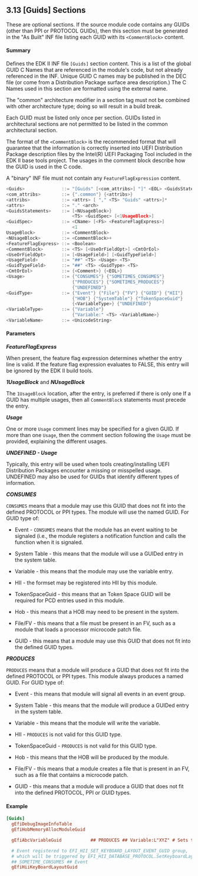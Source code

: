 <!--- @file
  3.13 [Guids] Sections

  Copyright (c) 2007-2017, Intel Corporation. All rights reserved.<BR>

  Redistribution and use in source (original document form) and 'compiled'
  forms (converted to PDF, epub, HTML and other formats) with or without
  modification, are permitted provided that the following conditions are met:

  1) Redistributions of source code (original document form) must retain the
     above copyright notice, this list of conditions and the following
     disclaimer as the first lines of this file unmodified.

  2) Redistributions in compiled form (transformed to other DTDs, converted to
     PDF, epub, HTML and other formats) must reproduce the above copyright
     notice, this list of conditions and the following disclaimer in the
     documentation and/or other materials provided with the distribution.

  THIS DOCUMENTATION IS PROVIDED BY TIANOCORE PROJECT "AS IS" AND ANY EXPRESS OR
  IMPLIED WARRANTIES, INCLUDING, BUT NOT LIMITED TO, THE IMPLIED WARRANTIES OF
  MERCHANTABILITY AND FITNESS FOR A PARTICULAR PURPOSE ARE DISCLAIMED. IN NO
  EVENT SHALL TIANOCORE PROJECT  BE LIABLE FOR ANY DIRECT, INDIRECT, INCIDENTAL,
  SPECIAL, EXEMPLARY, OR CONSEQUENTIAL DAMAGES (INCLUDING, BUT NOT LIMITED TO,
  PROCUREMENT OF SUBSTITUTE GOODS OR SERVICES; LOSS OF USE, DATA, OR PROFITS;
  OR BUSINESS INTERRUPTION) HOWEVER CAUSED AND ON ANY THEORY OF LIABILITY,
  WHETHER IN CONTRACT, STRICT LIABILITY, OR TORT (INCLUDING NEGLIGENCE OR
  OTHERWISE) ARISING IN ANY WAY OUT OF THE USE OF THIS DOCUMENTATION, EVEN IF
  ADVISED OF THE POSSIBILITY OF SUCH DAMAGE.

-->

## 3.13 [Guids] Sections

These are optional sections. If the source module code contains any GUIDs
(other than PPI or PROTOCOL GUIDs), then this section must be generated in the
"As Built" INF file listing each GUID with its `<CommentBlock>` content.

#### Summary

Defines the EDK II INF file `[Guids]` section content. This is a list of the
global GUID C Names that are referenced in the module's code, but not already
referenced in the INF. Unique GUID C names may be published in the DEC file (or
come from a Distribution Package surface area description.) The C Names used in
this section are formatted using the external name.

The "common" architecture modifier in a section tag must not be combined with
other architecture type; doing so will result in a build break.

Each GUID must be listed only once per section. GUIDs listed in architectural
sections are not permitted to be listed in the common architectural section.

The format of the `<CommentBlock>` is the recommended format that will
guarantee that the information is correctly inserted into UEFI Distribution
Package description files by the Intel(R) UEFI Packaging Tool included in the
EDK II base tools project. The usages in the comment block describe how the
GUID is used in the C code.

A "binary" INF file must not contain any `FeatureFlagExpression` content.

```c
<Guids>              ::= "[Guids" [<com_attribs>] "]" <EOL> <GuidsStatements>*
<com_attribs>        ::= {".common"} {<attribs>}
<attribs>            ::= <attrs> [ "," <TS> "Guids" <attrs>]*
<attrs>              ::= "." <arch>
<GuidsStatements>    ::= [<NUsageBlock>}
                         <TS> <GuidSpec> [<1UsageBlock>]
<GuidSpec>           ::= <CName> [<FS> <FeatureFlagExpress>]
                         <1
UsageBlock>          ::= <CommentBlock>
<NUsageBlock>        ::= <CommentBlock>+
<FeatureFlagExpress> ::= <Boolean>
<CommentBlock>       ::= <TS> [<UseOrFieldOpt>] <CmtOrEol>
<UseOrFieldOpt>      ::= [<UsageField>] [<GuidTypeField>]
<UsageField>         ::= "##" <TS> <Usage> <TS>
<GuidTypeField>      ::= "##" <TS> <GuidType> <TS>
<CmtOrEol>           ::= {<Comment>} {<EOL>}
<Usage>              ::= {"CONSUMES"} {"SOMETIMES_CONSUMES"}
                         {"PRODUCES"} {"SOMETIMES_PRODUCES"}
                         {"UNDEFINED"}
<GuidType>           ::= {"Event"} {"File"} {"FV"} {"GUID"} {"HII"}
                         {"HOB"} {"SystemTable"} {"TokenSpaceGuid"}
                         {<VariableType>} {"UNDEFINED"}
<VariableType>       ::= {"Variable"}
                         {"Variable:" <TS> <VariableName>}
<VariableName>       ::= <UnicodeString>
```

#### Parameters

**_FeatureFlagExpress_**

When present, the feature flag expression determines whether the entry line is
valid. If the feature flag expression evaluates to FALSE, this entry will be
ignored by the EDK II build tools.

**_1UsageBlock_** and **_NUsageBlock_**

The `1UsageBlock` location, after the entry, is preferred if there is only one
If a GUID has multiple usages, then all `CommentBlock` statements must precede
the entry.

**_Usage_**

One or more `Usage` comment lines may be specified for a given GUID. If more
than one `Usage`, then the comment section following the `Usage` must be
provided, explaining the different usages.

**_UNDEFINED - Usage_**

Typically, this entry will be used when tools creating/installing UEFI
Distribution Packages encounter a missing or misspelled usage. UNDEFINED may
also be used for GUIDs that identify different types of information.

**_CONSUMES_**

`CONSUMES` means that a module may use this GUID that does not fit into the
defined PROTOCOL or PPI types. The module will use the named GUID. For GUID
type of:

* Event - `CONSUMES` means that the module has an event waiting to be signaled
  (i.e., the module registers a notification function and calls the function
  when it is signaled.

* System Table - this means that the module will use a GUIDed entry in the
  system table.

* Variable - this means that the module may use the variable entry.

* HII - the formset may be registered into HII by this module.

* TokenSpaceGuid - this means that an Token Space GUID will be required for PCD
  entries used in this module.

* Hob - this means that a HOB may need to be present in the system.

* File/FV - this means that a file must be present in an FV, such as a module
  that loads a processor microcode patch file.

* GUID - this means that a module may use this GUID that does not fit into the
  defined GUID types.

**_PRODUCES_**

`PRODUCES` means that a module will produce a GUID that does not fit into the
defined PROTOCOL or PPI types. This module always produces a named GUID. For
GUID type of:

* Event - this means that module will signal all events in an event group.

* System Table - this means that the module will produce a GUIDed entry in the
  system table.

* Variable - this means that the module will write the variable.

* HII - `PRODUCES` is not valid for this GUID type.

* TokenSpaceGuid - `PRODUCES` is not valid for this GUID type.

* Hob - this means that the HOB will be produced by the module.

* File/FV - this means that a module creates a file that is present in an FV,
  such as a file that contains a microcode patch.

* GUID - this means that a module will produce a GUID that does not fit into
  the defined PROTOCOL, PPI or GUID types.

#### Example

```ini
[Guids]
  gEfiDebugImageInfoTable
  gEfiHobMemoryAllocModuleGuid

  gEfiAbcVariableGuid           ## PRODUCES ## Variable:L"XYZ" # Sets the variable

  # Event registered to EFI_HII_SET_KEYBOARD_LAYOUT_EVENT_GUID group,
  # which will be triggered by EFI_HII_DATABASE_PROTOCOL.SetKeyboardLayout().
  ## SOMETIME_CONSUMES ## Event
  gEfiHiiKeyBoardLayoutGuid
```
